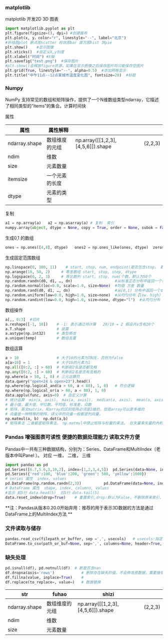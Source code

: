 ### matplotlib

matplotlib  开发2D 3D 图表

```python
import matplotlib.pyplot as plt
plt.figure(figsize=(), dpi=) #创建画布
plt.plot(x, y，color="r", linestyle="--", label="北京")
#折线图plot 删点图scatter 柱状图bar 直方图hist 饼pie
plt.show()    #显示图像
plt.xticks()  #自定义X,y刻度
plt.xlabel("时间") #X轴
plt.savefig("test.png")  #保存图片 
#plt.show()会释放figure资源，如果在显示图像之后保存图片将只能保存空图片
plt.grid(True, linestyle="--", alpha=0.5)  #添加网格显示
plt.title("中午11点--12点某城市温度变化图", fontsize=20)  #标题
```



### Numpy    

NumPy     支持常见的数组和矩阵操作，提供了一个N维数组类型ndarray，它描述了相同类型的“items”的集合。计算时间快

属性

| 属性          | 属性解释       |                                   |         |
| ------------- | -------------- | --------------------------------- | ------- |
| ndarray.shape | 数组维度的元组 | np.array([[1,2,3],[4,5,6]]).shape | (2,2,3) |
| ndim          | 维数           |                                   |         |
| size          | 元素数量       |                                   |         |
| itemsize      | 一个元素的长度 |                                   |         |
| dtype         | 元素的类型     |                                   |         |

复制

```Python
a1 = np.array(a)   a2 = np.asarray(a) # 复制  索引
numpy.array(object, dtype = None, copy = True, order = None, subok = False, ndmin = 0)
```

生成0,1 的数组

```python
ones = np.ones([4,8], dtype)   ones2 = np.ones_like(ones, dtype)  zeros = np.zeros([4,8], dtype)
```

生成固定范围数组

```python
np.linspace(0, 100, 11)    # start, stop, num, endpoint(是否包含stop， 默认为ture)
np.arange(10, 50, 2)     # 等差数组 start, stop, step, dtype  
np.logspace(0, 2, 3)     # 等比数列 start, stop, num(个数，默认为50个
np.random.randn(d0, d1, …, dn)                   #从标准正态分布中返回一个或多个样本值
np.random.normal(loc=0.0, scale=1.0, size=None)  #均值 方差 数量
np.random.rand(d0, d1, …, dn)                    #从[0,1) 分布中返回一个或多个样本值
np.random.uniform(low=0.0, high=1.0, size=none)  #从均匀分布【low，high）中随机采样
np.random.randint(low=0.0, high=1.0, size=none, dtype="l")  #从均匀分布【low，high）中随机采样的整数
```

数组操作

```python
a[,, 0:3]  #切片
a.reshape([-1, 10])    # -1: 表示通过待计算   20/10 = 2 假设共a含有20个
a.T.shape              # 装置
a.astype(np.int32)     # 类型修改
a.unique(temp)         # 数组去重
```

数组运算

```python
a > 10                 # 大于10的元素为TRUE，否则为false
a[a>10] = 1            # 大于10的元素为1
np.all([0:2, :] > 60)  # 判断前2名是否都及格
np.any([0:2, :] > 60)  # 判断前2名是否有及格的
np.where(a > 50, 1, 0) # 三元运算符
data.query("open<24 & open>23").head()
np.where(np.logical_and(a > 60, a < 80), 1, 0)   # 符合逻辑
np.where(np.logical_or(a > 60, a < 80), 1, 0)
data.applu(func, axis=0)  # 自定义计算
# 统计运算  min(a, axis)， max(a, axis])， median(a, axis)， mean(a, axis, dtype)， std(a, axis, dtype)， mode(a, axis, dtype)
# 最小值，最大值，中位数，平均值，标准差，众数 
# 矩阵，英文matrix，和array的区别矩阵必须是2维的，但是array可以是多维的
# 向量是一种特殊的矩阵，讲义中的向量一般都是列向量，
np.matmul(a, b)  np.dot(a,b)   
# 矩阵乘法 二者都是矩阵乘法。 np.matmul中禁止矩阵与标量的乘法。 在矢量乘矢量的內积运算中，np.matmul与np.dot没有区别。
```



### Pandas     增强图表可读性   便捷的数据处理能力  读取文件方便  

Pandas中一共有三种数据结构，分别为：Series、DataFrame和MultiIndex（老版本中叫Panel ）。 对应 一维， 二维， 三维

```python
import pandas as pd
pd.Series([6.7,5.6,3,10,2], index=[1,2,3,4,5])  pd.Series(data=None, index=None, dtype=None)
pd.Series({'red':100, 'blue':200, 'green': 500, 'yellow':1000})
# series 属性  index, values
pd.DataFrame(np.random.randn(2,3))          pd.DataFrame(data=None, index=None, columns=None)
# DataFrame 属性  shape, index, columns, values
#显示 前5行 data.head(5)  后5行 data.tail(5)
data.reset_index(drop=True)    # 重置索引,drop:默认为False，不删除原来索引，如果为True,删除原来的索引值
```

 **注：Pandas从版本0.20.0开始弃用：推荐的用于表示3D数据的方法是通过DataFrame上的MultiIndex方法 ** 


### 文件读取与储存

```python
pandas.read_csv(filepath_or_buffer, sep =',', usecols)   # usecols:指定读取的列名，列表形式
DataFrame.to_csv(path_or_buf=None, sep=',', columns=None, header=True, index=True, mode='w', encoding=None)   # mode w 重写 a 追加
```

### 缺失处理

```python
pd.isnull(df), pd.notnull(df)  # 断是否含nan
df.dropna(axis='rows')            # 删除存在缺失的值，不会修改原数据，需要接受返回值
df.fillna(value, inplace=True)    #
df.replace(to_replace=, value=)   # 数据替换
```



| str           | fuhao          | shizi                             |         |
| ------------- | -------------- | --------------------------------- | ------- |
| ndarray.shape | 数组维度的元组   | np.array([[1,2,3],[4,5,6]]).shape | (2,2,3) |
| ndim          | 维数            |                                    |         |
| size          | 元素数量         |                                   |         |






